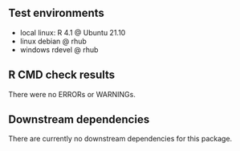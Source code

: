 ## Test environments
* local linux: R 4.1 @ Ubuntu 21.10
* linux debian @ rhub
* windows rdevel @ rhub

## R CMD check results
There were no ERRORs or WARNINGs. 

## Downstream dependencies
There are currently no downstream dependencies for this package.
